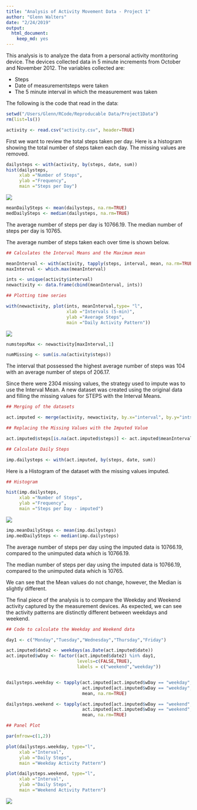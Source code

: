 ```yaml
---
title: "Analysis of Activity Movement Data - Project 1"
author: "Glenn Walters"
date: "2/24/2019"
output: 
  html_document: 
    keep_md: yes
---
```




This analysis is to analyze the data from a personal activity montitoring device. The devices collected data in 5 minute increments from October and November 2012.  The variables collected are:

- Steps
- Date of measurementsteps were taken
- The 5 minute interval in which the measurement was taken

The following is the code that read in the data:



```r
setwd("/Users/Glenn/RCode/Reproducable Data/Project1Data")
rm(list=ls())

activity <- read.csv("activity.csv", header=TRUE)
```

First we want to review the total steps taken per day.  Here is a histogram showing the total number of steps taken each day.  The missing values are removed.


```r
dailysteps <- with(activity, by(steps, date, sum))
hist(dailysteps,
     xlab ="Number of Steps",
     ylab ="Frequency",
     main ="Steps per Day")
```

![](PA1_template_files/figure-html/tot_steps_per_day_hist-1.png)<!-- -->

```r
meanDailySteps <- mean(dailysteps, na.rm=TRUE)
medDailySteps <- median(dailysteps, na.rm=TRUE)
```

The average number of steps per day is 10766.19.
The median number of steps per day is 10765.

The average number of steps taken each over time is shown below.


```r
## Calculates the Interval Means and the Maximum mean

meanInterval <- with(activity, tapply(steps, interval, mean, na.rm=TRUE))
maxInterval <- which.max(meanInterval)

ints <- unique(activity$interval)
newactivity <- data.frame(cbind(meanInterval, ints))

## Plotting time series

with(newactivity, plot(ints, meanInterval,type= "l",
                       xlab ="Intervals (5-min)",
                       ylab ="Average Steps",
                       main ="Daily Activity Pattern"))
```

![](PA1_template_files/figure-html/act_patern_plot-1.png)<!-- -->

```r
numstepsMax <- newactivity[maxInterval,1]

numMissing <- sum(is.na(activity$steps))
```

The interval that possessed the highest average number of steps was 104 with an average number of steps of 206.17.

Since there were 2304 missing values, the strategy used to impute was to use the Interval Mean.  A new dataset was created using the original data and filling the missing values for STEPS with the Interval Means.



```r
## Merging of the datasets

act.imputed <- merge(activity, newactivity, by.x="interval", by.y="ints")

## Replacing the Missing Values with the Imputed Value

act.imputed$steps[is.na(act.imputed$steps)] <- act.imputed$meanInterval[is.na(act.imputed$steps)]

## Calculate Daily Steps

imp.dailysteps <- with(act.imputed, by(steps, date, sum))
```

Here is a Histogram of the dataset with the missing values imputed.

```r
## Histogram

hist(imp.dailysteps,
     xlab ="Number of Steps",
     ylab ="Frequency",
     main ="Steps per Day - imputed")
```

![](PA1_template_files/figure-html/impute_hist-1.png)<!-- -->

```r
imp.meanDailySteps <- mean(imp.dailysteps)
imp.medDailySteps <- median(imp.dailysteps)
```

The average number of steps per day using the imputed data is 10766.19, compared to the unimputed data which is 10766.19.

The median number of steps per day using the imputed data is 10766.19, compared to the unimputed data which is 10765.

We can see that the Mean values do not change, however, the Median is slightly different.

The final piece of the analysis is to compare the Weekday and Weekend activity captured by the measurement devices.  As expected, we can see the activity patterns are distinctly different between weekdays and weekend.


```r
## Code to calculate the Weekday and Weekend data

day1 <- c("Monday","Tuesday","Wednesday","Thursday","Friday")

act.imputed$date2 <- weekdays(as.Date(act.imputed$date))
act.imputed$wDay <- factor((act.imputed$date2) %in% day1, 
                           levels=c(FALSE,TRUE),
                           labels = c("weekend","weekday"))


dailysteps.weekday <- tapply(act.imputed[act.imputed$wDay == "weekday",]$steps,
                             act.imputed[act.imputed$wDay == "weekday",]$interval,
                             mean, na.rm=TRUE)

dailysteps.weekend <- tapply(act.imputed[act.imputed$wDay == "weekend",]$steps,
                             act.imputed[act.imputed$wDay == "weekend",]$interval,
                             mean, na.rm=TRUE)

## Panel Plot

par(mfrow=c(1,2))

plot(dailysteps.weekday, type="l",
     xlab ="Interval",
     ylab ="Daily Steps",
     main ="Weekday Activity Pattern")

plot(dailysteps.weekend, type="l",
     xlab ="Interval",
     ylab ="Daily Steps",
     main ="Weekend Activity Pattern")
```

![](PA1_template_files/figure-html/two_line_plots-1.png)<!-- -->
